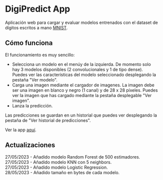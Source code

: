 # DigiPredict App
Aplicación web para cargar y evaluar modelos entrenados con el dataset de dígitos escritos a mano [MNIST](https://www.kaggle.com/datasets/oddrationale/mnist-in-csv).

## Cómo funciona
El funcionamiento es muy sencillo:
- Selecciona un modelo en el menúy de la izquierda. De momento solo hay 3 modelos disponibles (2 convolucionales y 1 de tipo dense).
Puedes ver las características del modelo seleccionado desplegando la pestaña "Ver modelo".
- Carga una imagen mediante el cargador de imagenes. La imagen debe ser una imagen en blanco y negro (1 canal) y de 28 x 28 píxeles.
Puedes ver la imagen que has cargado mediante la pestaña desplegable "Ver imagen".
- Lanza la predicción.

Las predicciones se guardan en un historial que puedes ver desplegando la pestaña de "Ver historial de predicciones".

Ver la app [aquí](https://digi-predict.streamlit.app/).

## Actualizaciones
27/05/2023 - Añadido modelo Random Forest de 500 estimadores.<br>
27/05/2023 - Añadido modelo KNN con 5 neighbors.<br>
27/05/2023 - Añadido modelo Logistic Regression.<br>
28/05/2023 - Añadido tamaño en bytes de cada modelo.<br>

